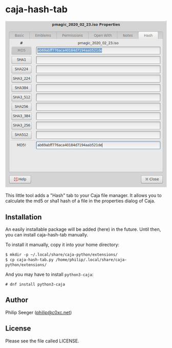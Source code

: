 caja-hash-tab
=============

![Example - Caja hash tab](pmagic_Properties_001.png)

This little tool adds a "Hash" tab to your Caja file manager.
It allows you to calculate the md5 or sha1 hash of a file
in the properties dialog of Caja.



Installation
------------

An easily installable package will be added (here) in the future.
Until then, you can install caja-hash-tab manually.

To install it manually, copy it into your home directory:

    $ mkdir -p ~/.local/share/caja-python/extensions/
    $ cp caja-hash-tab.py /home/philip/.local/share/caja-python/extensions/

And you may have to install `python3-caja`:

    # dnf install python3-caja



Author
------

Philip Seeger (philip@c0xc.net)



License
-------

Please see the file called LICENSE.



